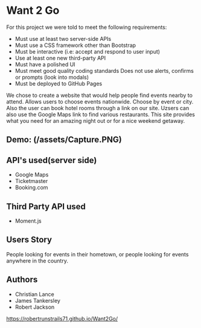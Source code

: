 # Want 2 Go


For this project we were told to meet the following requirements:

- Must use at least two server-side APIs
- Must use a CSS framework other than Bootstrap
- Must be interactive (i.e: accept and respond to user input)
- Use at least one new third-party API
- Must have a polished UI
- Must meet good quality coding standards
  Does not use alerts, confirms or prompts (look into modals)
- Must be deployed to GitHub Pages

We chose to create a website that would help people find events nearby to attend. 
Allows users to choose events nationwide.
Choose by event or city. Also the user can book hotel rooms through a link on our site. Uzsers can also use the Google Maps link to find various restaurants. This site provides what you need for an amazing night out or for a nice weekend getaway.

## Demo: (/assets/Capture.PNG)

## API's used(server side)

- Google Maps
- Ticketmaster
- Booking.com

## Third Party API used

- Moment.js

## Users Story

People looking for events in their hometown, or people looking for events anywhere in the country.


## Authors

- Christian Lance
- James Tankersley
- Robert Jackson


https://robertrunstrails71.github.io/Want2Go/


